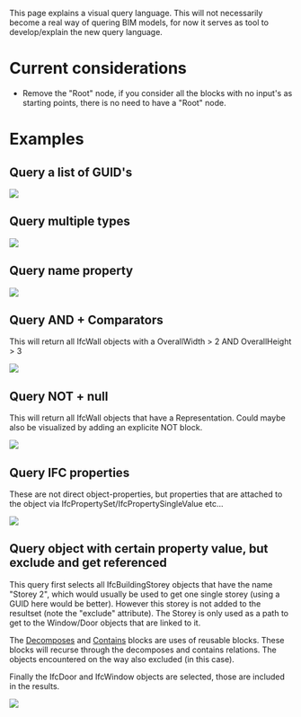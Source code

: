 This page explains a visual query language. This will not necessarily become a real way of quering BIM models, for now it serves as tool to develop/explain the new query language.

# Current considerations
- Remove the "Root" node, if you consider all the blocks with no input's as starting points, there is no need to have a "Root" node.

# Examples

## Query a list of GUID's

![](https://raw.githubusercontent.com/opensourceBIM/BIMserver/master/Documentation/img/queryguids.png)

## Query multiple types

![](https://raw.githubusercontent.com/opensourceBIM/BIMserver/master/Documentation/img/query2types.png)

## Query name property

![](https://raw.githubusercontent.com/opensourceBIM/BIMserver/master/Documentation/img/querynameproperty.png)

## Query AND + Comparators

This will return all IfcWall objects with a OverallWidth > 2 AND OverallHeight > 3

![](https://raw.githubusercontent.com/opensourceBIM/BIMserver/master/Documentation/img/queryand.png)

## Query NOT + null

This will return all IfcWall objects that have a Representation. Could maybe also be visualized by adding an explicite NOT block.

![](https://raw.githubusercontent.com/opensourceBIM/BIMserver/master/Documentation/img/querynotnull.png)

## Query IFC properties

These are not direct object-properties, but properties that are attached to the object via IfcPropertySet/IfcPropertySingleValue etc...

![](https://raw.githubusercontent.com/opensourceBIM/BIMserver/master/Documentation/img/querycomplexproperties.png)

## Query object with certain property value, but exclude and get referenced

This query first selects all IfcBuildingStorey objects that have the name "Storey 2", which would usually be used to get one single storey (using a GUID here would be better). However this storey is not added to the resultset (note the "exclude" attribute). The Storey is only used as a path to get to the Window/Door objects that are linked to it.

The [Decomposes](https://github.com/opensourceBIM/BIMserver/wiki/Reusable-query-%22Decomposes%22) and [Contains](https://github.com/opensourceBIM/BIMserver/wiki/Reusable-query-%22Contains%22) blocks are uses of reusable blocks. These blocks will recurse through the decomposes and contains relations. The objects encountered on the way also excluded (in this case).

Finally the IfcDoor and IfcWindow objects are selected, those are included in the results.

![](https://raw.githubusercontent.com/opensourceBIM/BIMserver/master/Documentation/img/query1storeywindowsanddoors.png)




